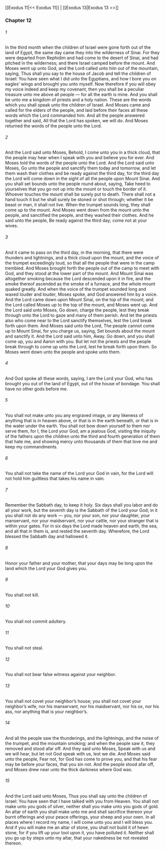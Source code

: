 [[Exodus 11|<< Exodus 11]]  |  [[Exodus 13|Exodus 13 >>]]

### Chapter 12
###### 1
In the third month when the children of Israel were gone forth out of the land of Egypt, the same day came they into the wilderness of Sinai. For they were departed from Rephidim and had come to the desert of Sinai, and had pitched in the wilderness; and there Israel camped before the mount. And Moses went up unto God, and the Lord called unto him out of the mountain, saying, Thus shall you say to the house of Jacob and tell the children of Israel: You have seen what I did unto the Egyptians, and how I bore you on eagles’ wings and brought you unto myself. Now therefore if you will obey my voice indeed and keep my covenant, then you shall be a peculiar treasure unto me above all people — for all the earth is mine. And you shall be unto me a kingdom of priests and a holy nation. These are the words which you shall speak unto the children of Israel. And Moses came and called for the elders of the people, and laid before their faces all these words which the Lord commanded him. And all the people answered together and said, All that the Lord has spoken, we will do. And Moses returned the words of the people unto the Lord.

###### 2
And the Lord said unto Moses, Behold, I come unto you in a thick cloud, that the people may hear when I speak with you and believe you for ever. And Moses told the words of the people unto the Lord. And the Lord said unto Moses, Go unto the people and sanctify them today and tomorrow, and let them wash their clothes and be ready against the third day, for the third day the Lord will come down in the sight of all the people upon Mount Sinai. And you shall set bounds unto the people round about, saying, Take heed to yourselves that you go not up into the mount or touch the border of it. Whoever touches the mount shall be surely put to death. There shall not a hand touch it but he shall surely be stoned or shot through; whether it be beast or man, it shall not live. When the trumpet sounds long, they shall come up to the mount. And Moses went down from the mount unto the people, and sanctified the people, and they washed their clothes. And he said unto the people, Be ready against the third day; come not at your wives.

###### 3
And it came to pass on the third day, in the morning, that there were thunders and lightnings, and a thick cloud upon the mount, and the voice of the trumpet exceedingly loud, so that all the people that were in the camp trembled. And Moses brought forth the people out of the camp to meet with God, and they stood at the lower part of the mount. And Mount Sinai was altogether smoking because the Lord descended upon it in fire, and the smoke thereof ascended as the smoke of a furnace, and the whole mount quaked greatly. And when the voice of the trumpet sounded long and waxed louder and louder, Moses spoke, and God answered him by a voice. And the Lord came down upon Mount Sinai, on the top of the mount; and the Lord called Moses up to the top of the mount, and Moses went up. And the Lord said unto Moses, Go down, charge the people, lest they break through unto the Lord to gaze and many of them perish. And let the priests also who come near to the Lord sanctify themselves, lest the Lord break forth upon them. And Moses said unto the Lord, The people cannot come up to Mount Sinai, for you charge us, saying, Set bounds about the mount and sanctify it. And the Lord said unto him, Away. Go down, and you shall come up, you and Aaron with you. But let not the priests and the people break through to come up unto the Lord, lest he break forth upon them. So Moses went down unto the people and spoke unto them.

###### 4
And God spoke all these words, saying, I am the Lord your God, who has brought you out of the land of Egypt, out of the house of bondage. You shall have no other gods before me.

###### 5
You shall not make unto you any engraved image, or any likeness of anything that is in heaven above, or that is in the earth beneath, or that is in the water under the earth. You shall not bow down yourself to them nor serve them, for I, the Lord your God, am a jealous God, visiting the iniquity of the fathers upon the children unto the third and fourth generation of them that hate me, and showing mercy unto thousands of them that love me and keep my commandments.

###### 6
You shall not take the name of the Lord your God in vain, for the Lord will not hold him guiltless that takes his name in vain.

###### 7
Remember the Sabbath day, to keep it holy. Six days shall you labor and do all your work, but the seventh day is the Sabbath of the Lord your God; in it you shall not do any work — you, nor your son, nor your daughter, your manservant, nor your maidservant, nor your cattle, nor your stranger that is within your gates. For in six days the Lord made heaven and earth, the sea, and all that in them is, and rested the seventh day. Wherefore, the Lord blessed the Sabbath day and hallowed it.

###### 8
Honor your father and your mother, that your days may be long upon the land which the Lord your God gives you.

###### 9
You shall not kill.

###### 10
You shall not commit adultery.

###### 11
You shall not steal.

###### 12
You shall not bear false witness against your neighbor.

###### 13
You shall not covet your neighbor’s house; you shall not covet your neighbor’s wife, nor his manservant, nor his maidservant, nor his ox, nor his ass, nor anything that is your neighbor’s.

###### 14
And all the people saw the thunderings, and the lightnings, and the noise of the trumpet, and the mountain smoking; and when the people saw it, they removed and stood afar off. And they said unto Moses, Speak with us and we will hear, but let not God speak with us, lest we die. And Moses said unto the people, Fear not, for God has come to prove you, and that his fear may be before your faces, that you sin not. And the people stood afar off, and Moses drew near unto the thick darkness where God was.

###### 15
And the Lord said unto Moses, Thus you shall say unto the children of Israel: You have seen that I have talked with you from Heaven. You shall not make unto you gods of silver, neither shall you make unto you gods of gold. An altar of earth you shall make unto me and shall sacrifice thereon your burnt offerings and your peace offerings, your sheep and your oxen. In all places where I record my name, I will come unto you and I will bless you. And if you will make me an altar of stone, you shall not build it of hewn stone, for if you lift up your tool upon it, you have polluted it. Neither shall you go up by steps unto my altar, that your nakedness be not revealed thereon.
